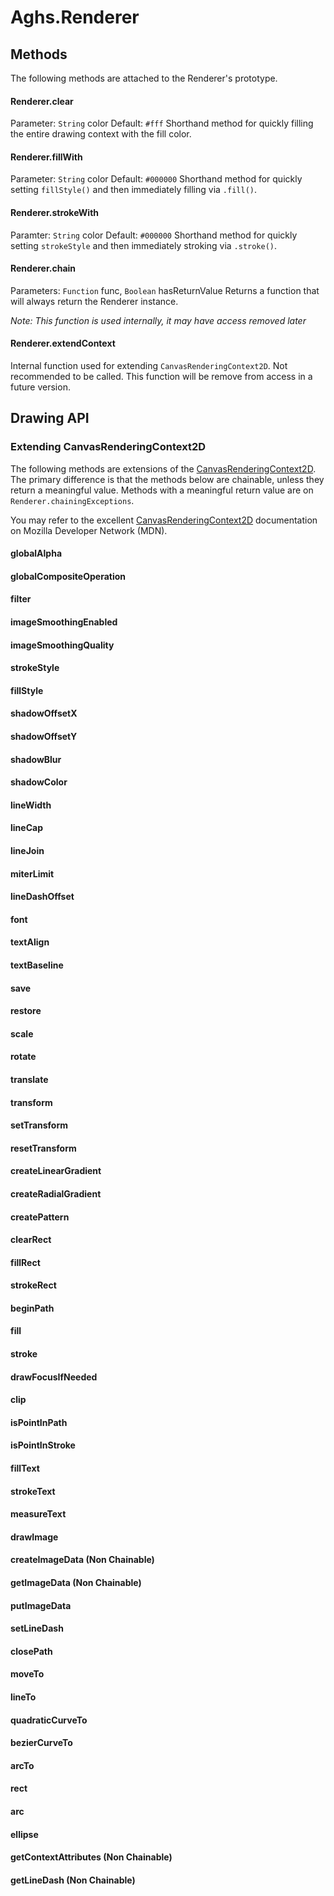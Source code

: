 # Aghs.Renderer

## Methods

The following methods are attached to the Renderer's prototype.

#### Renderer.clear
Parameter: `String` color
Default: `#fff`
Shorthand method for quickly filling the entire drawing context with the fill color.

#### Renderer.fillWith
Parameter: `String` color
Default: `#000000`
Shorthand method for quickly setting `fillStyle()` and then immediately filling via `.fill()`.

#### Renderer.strokeWith
Paramter: `String` color
Default: `#000000`
Shorthand method for quickly setting `strokeStyle` and then immediately stroking via `.stroke()`.

#### Renderer.chain
Parameters: `Function` func, `Boolean` hasReturnValue
Returns a function that will always return the Renderer instance.

_Note: This function is used internally, it may have access removed later_


#### Renderer.extendContext
Internal function used for extending `CanvasRenderingContext2D`. Not recommended to be called.
This function will be remove from access in a future version.


## Drawing API

### Extending CanvasRenderingContext2D

The following methods are extensions of the [CanvasRenderingContext2D](https://developer.mozilla.org/en-US/docs/Web/API/CanvasRenderingContext2D). The primary difference is that the methods below are chainable, unless they return a meaningful value. Methods with a meaningful return value are on `Renderer.chainingExceptions`.

You may refer to the excellent [CanvasRenderingContext2D](https://developer.mozilla.org/en-US/docs/Web/API/CanvasRenderingContext2D) documentation on Mozilla Developer Network (MDN).


#### globalAlpha
#### globalCompositeOperation
#### filter
#### imageSmoothingEnabled
#### imageSmoothingQuality
#### strokeStyle
#### fillStyle
#### shadowOffsetX
#### shadowOffsetY
#### shadowBlur
#### shadowColor
#### lineWidth
#### lineCap
#### lineJoin
#### miterLimit
#### lineDashOffset
#### font
#### textAlign
#### textBaseline
#### save
#### restore
#### scale
#### rotate
#### translate
#### transform
#### setTransform
#### resetTransform
#### createLinearGradient
#### createRadialGradient
#### createPattern
#### clearRect
#### fillRect
#### strokeRect
#### beginPath
#### fill
#### stroke
#### drawFocusIfNeeded
#### clip
#### isPointInPath
#### isPointInStroke
#### fillText
#### strokeText
#### measureText
#### drawImage
#### createImageData (Non Chainable)
#### getImageData (Non Chainable)
#### putImageData
#### setLineDash
#### closePath
#### moveTo
#### lineTo
#### quadraticCurveTo
#### bezierCurveTo
#### arcTo
#### rect
#### arc
#### ellipse
#### getContextAttributes (Non Chainable)
#### getLineDash (Non Chainable)
